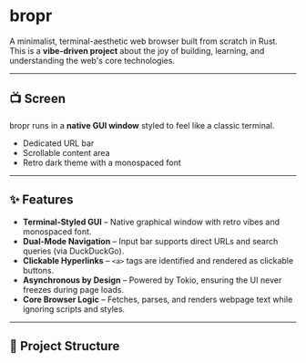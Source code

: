 # bropr 

A minimalist, terminal-aesthetic web browser built from scratch in Rust.  
This is a **vibe-driven project** about the joy of building, learning, and understanding the web's core technologies.  

---

## 📺 Screen  

bropr runs in a **native GUI window** styled to feel like a classic terminal.  
- Dedicated URL bar  
- Scrollable content area  
- Retro dark theme with a monospaced font  

---

## ✨ Features  

- **Terminal-Styled GUI** – Native graphical window with retro vibes and monospaced font.  
- **Dual-Mode Navigation** – Input bar supports direct URLs and search queries (via DuckDuckGo).  
- **Clickable Hyperlinks** – `<a>` tags are identified and rendered as clickable buttons.  
- **Asynchronous by Design** – Powered by Tokio, ensuring the UI never freezes during page loads.  
- **Core Browser Logic** – Fetches, parses, and renders webpage text while ignoring scripts and styles.  

---

## 📂 Project Structure  

